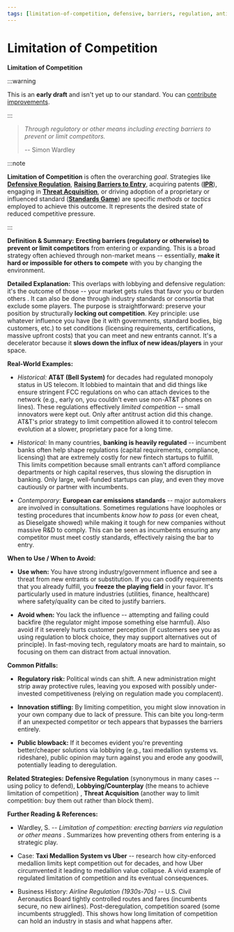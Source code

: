```yaml
---
tags: [limitation-of-competition, defensive, barriers, regulation, anti-competitive, market control, incumbents]
---
```


# Limitation of Competition

**Limitation of Competition**


:::warning

This is an **early draft** and isn't yet up to our standard.
You can [contribute improvements](https://github.com/dave1010/wardley-leadership-strategies).

:::

> *Through regulatory or other means including erecting barriers to prevent or limit competitors.*
>
> -- Simon Wardley

:::note

**Limitation of Competition** is often the overarching *goal*. Strategies like [**Defensive Regulation**](/strategies/defensive/defensive-regulation), [**Raising Barriers to Entry**](/strategies/defensive/raising-barriers-to-entry), acquiring patents ([**IPR**](/strategies/decelerators/ipr)), engaging in [**Threat Acquisition**](/strategies/defensive/threat-acquisition), or driving adoption of a proprietary or influenced standard ([**Standards Game**](/strategies/markets/standards-game)) are specific *methods* or *tactics* employed to achieve this outcome. It represents the desired state of reduced competitive pressure.

:::

**Definition & Summary:** **Erecting barriers (regulatory or otherwise) to prevent or limit competitors** from entering or expanding. This is a broad strategy often achieved through non-market means -- essentially, **make it hard or impossible for others to compete** with you by changing the environment.

**Detailed Explanation:** This overlaps with lobbying and defensive regulation: it's the outcome of those -- your market gets rules that favor you or burden others . It can also be done through industry standards or consortia that exclude some players. The purpose is straightforward: preserve your position by structurally **locking out competition**. Key principle: use whatever influence you have (be it with governments, standard bodies, big customers, etc.) to set conditions (licensing requirements, certifications, massive upfront costs) that you can meet and new entrants cannot. It's a decelerator because it **slows down the influx of new ideas/players** in your space.

**Real-World Examples:**

-  *Historical:* **AT&T (Bell System)** for decades had regulated monopoly status in US telecom. It lobbied to maintain that and did things like ensure stringent FCC regulations on who can attach devices to the network (e.g., early on, you couldn't even use non-AT&T phones on lines). These regulations effectively *limited competition* -- small innovators were kept out. Only after antitrust action did this change. AT&T's prior strategy to limit competition allowed it to control telecom evolution at a slower, proprietary pace for a long time.

-  *Historical:* In many countries, **banking is heavily regulated** -- incumbent banks often help shape regulations (capital requirements, compliance, licensing) that are extremely costly for new fintech startups to fulfill. This limits competition because small entrants can't afford compliance departments or high capital reserves, thus slowing the disruption in banking. Only large, well-funded startups can play, and even they move cautiously or partner with incumbents.

-  *Contemporary:* **European car emissions standards** -- major automakers are involved in consultations. Sometimes regulations have loopholes or testing procedures that incumbents *know how to pass* (or even cheat, as Dieselgate showed) while making it tough for new companies without massive R&D to comply. This can be seen as incumbents ensuring any competitor must meet costly standards, effectively raising the bar to entry.

**When to Use / When to Avoid:**

-  **Use when:** You have strong industry/government influence and see a threat from new entrants or substitution. If you can codify requirements that you already fulfill, you **freeze the playing field** in your favor. It's particularly used in mature industries (utilities, finance, healthcare) where safety/quality can be cited to justify barriers.

-  **Avoid when:** You lack the influence -- attempting and failing could backfire (the regulator might impose something else harmful). Also avoid if it severely hurts customer perception (if customers see you as using regulation to block choice, they may support alternatives out of principle). In fast-moving tech, regulatory moats are hard to maintain, so focusing on them can distract from actual innovation.

**Common Pitfalls:**

-  **Regulatory risk:** Political winds can shift. A new administration might strip away protective rules, leaving you exposed with possibly under-invested competitiveness (relying on regulation made you complacent).

-  **Innovation stifling:** By limiting competition, you might slow innovation in your own company due to lack of pressure. This can bite you long-term if an unexpected competitor or tech appears that bypasses the barriers entirely.

-  **Public blowback:** If it becomes evident you're preventing better/cheaper solutions via lobbying (e.g., taxi medallion systems vs. rideshare), public opinion may turn against you and erode any goodwill, potentially leading to deregulation.

**Related Strategies:** **Defensive Regulation** (synonymous in many cases -- using policy to defend), **Lobbying/Counterplay** (the means to achieve limitation of competition) , **Threat Acquisition** (another way to limit competition: buy them out rather than block them).

**Further Reading & References:**

-  Wardley, S. -- *Limitation of competition: erecting barriers via regulation or other means* . Summarizes how preventing others from entering is a strategic play.

-  Case: **Taxi Medallion System vs Uber** -- research how city-enforced medallion limits kept competition out for decades, and how Uber circumvented it leading to medallion value collapse. A vivid example of regulated limitation of competition and its eventual consequences.

-  Business History: *Airline Regulation (1930s-70s)* -- U.S. Civil Aeronautics Board tightly controlled routes and fares (incumbents secure, no new airlines). Post-deregulation, competition soared (some incumbents struggled). This shows how long limitation of competition can hold an industry in stasis and what happens after.
